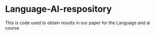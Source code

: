 # Language-AI-respository
This is code used to obtain results in our paper for the Language and ai course 
